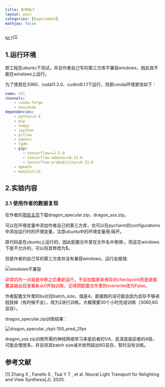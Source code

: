 ```yaml
---
title: 复现NLT
layout: post
categories: [Experiment]
mathjax: false
---
```


NLT<sup><a class=n href="#ref1">[1]</a></sup>

<!-- more -->

## 1.运行环境

原工程在ubuntu下测试，并且作者自己写的第三方库不兼容windows，因此其不能在windows上运行。

为了使其在3060、cuda11.2.0、cudnn8.1.1下运行，将原conda环境更改如下：

```yaml
name: nlt
channels:
    - conda-forge
    - anaconda
dependencies:
    - python=3.6
    - pip
    - numpy
    - ipython
    - pillow
    - opencv
    - tqdm
    - pip:
        - tensorflow==2.5.0
        - tensorflow-addons==0.13.0
        - tensorflow-probability==0.13.0
    - mpmath
    - matplotlib
```

## 2.实验内容

### 2.1 使用作者的数据复现

在作者的[项目主页](http://nlt.csail.mit.edu/)下载dragon_specular.zip，dragon_sss.zip。

可以在环境变量中添加作者自己的第三方库，也可以在pycharm的configurations中添加运行时的环境变量，注意ubuntu中的环境变量用:隔开。

原代码是在ubuntu上运行的，因此配置文件里在文件名中使用:，而这在windows下是不允许的，可以将其修改为$。

但是作者的自己写的第三方库并没有兼容windows，运行会报错:

![windows不兼容](https://tva1.sinaimg.cn/large/0077Un8Egy1h5fdz1syrej30tc0avwm4.jpg)

<font color=red>非常坑的一点就是中断之后重新运行，不会加载原来保存的checkpoint而是直接覆盖输出目录重新从0开始训练，记得把配置文件里的overwrite改为False。</font>

作者配置文件里的bs对应batch_size，值是4。直接跑的话可能会因为显存不够进程挂掉（有时候不会），改为2进行训练。大概需要30个小时完成训练（3060,6G显存）。

dragon_specular.zip训练结果：

![dragon_specular_ckpt-100_pred_2fps](https://tvax2.sinaimg.cn/large/0077Un8Egy1h5fe5gjg2kg30es0esqf4.gif)

dragon_sss.zip训练所需的神经网络学习率是前者的1/4，且深度是前者的4倍，可能会慢很多。并且将其batch size减半依然超出6G显存，暂时没有训练。




## 参考文献

<a name="ref1">[1] Zhang X ,  Fanello S ,  Tsai Y T , et al. Neural Light Transport for Relighting and View Synthesis[J].  2020.</a>

